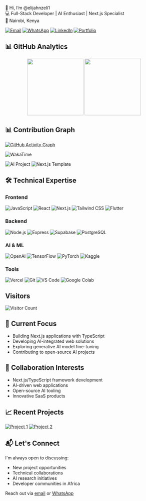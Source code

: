 👋 Hi, I’m @elijahnzeli1  
💻 Full-Stack Developer | AI Enthusiast | Next.js Specialist  
📍 Nairobi, Kenya  

[![Email](https://img.shields.io/badge/Email-elijahnzeli924%40gmail.com-blue?style=flat&logo=gmail)](mailto:elijahnzeli924@gmail.com)
[![WhatsApp](https://img.shields.io/badge/WhatsApp-%2B254741905247-brightgreen?style=flat&logo=whatsapp)](https://wa.me/+254741905247)
[![LinkedIn](https://img.shields.io/badge/LinkedIn-Connect-blue?style=flat&logo=linkedin)](https://www.linkedin.com/in/elijah-nzeli)
[![Portfolio](https://img.shields.io/badge/Portfolio-Visit%20My%20Site-ff69b4?style=flat)](https://elijahnzeli1.github.io/PortifolioEN/)

## 📊 GitHub Analytics

<!-- Stats & Languages -->
<p align="center">
  <img height="180em" src="https://github-readme-stats.vercel.app/api?username=elijahnzeli1&show_icons=true&theme=radical&hide_border=true&count_private=true" />
  <img height="180em" src="https://github-readme-stats.vercel.app/api/top-langs/?username=elijahnzeli1&layout=compact&theme=radical&hide_border=true&langs_count=8&hide=html,css" />
</p>

## 📊 Contribution Graph

[![GitHub Activity Graph](https://github-readme-activity-graph.vercel.app/graph?username=elijahnzeli1&theme=github-dark&hide_border=true&area=true)](https://github.com/ashutosh00710/github-readme-activity-graph)

![WakaTime](https://github-readme-stats.vercel.app/api/wakatime?username=elijahnzeli1&layout=compact&theme=vue)

![AI Project](https://github-readme-stats.vercel.app/api/pin/?username=elijahnzeli1&repo=ai-app&theme=vision-friendly-dark)
![Next.js Template](https://github-readme-stats.vercel.app/api/pin/?username=elijahnzeli1&repo=nextjs-boilerplate&theme=dark)

## 🛠️ Technical Expertise

### **Frontend**  
![JavaScript](https://img.shields.io/badge/JavaScript-F7DF1E?logo=javascript&logoColor=black)
![React](https://img.shields.io/badge/React-61DAFB?logo=react&logoColor=white)
![Next.js](https://img.shields.io/badge/Next.js-000000?logo=nextdotjs)
![Tailwind CSS](https://img.shields.io/badge/Tailwind_CSS-06B6D4?logo=tailwindcss)
![Flutter](https://img.shields.io/badge/Flutter-02569B?logo=flutter)

### **Backend**  
![Node.js](https://img.shields.io/badge/Node.js-339933?logo=nodedotjs)
![Express](https://img.shields.io/badge/Express-000000?logo=express)
![Supabase](https://img.shields.io/badge/Supabase-3ECF8E?logo=supabase)
![PostgreSQL](https://img.shields.io/badge/PostgreSQL-4169E1?logo=postgresql)

### **AI & ML**  
![OpenAI](https://img.shields.io/badge/OpenAI-412991?logo=openai)
![TensorFlow](https://img.shields.io/badge/TensorFlow-FF6F00?logo=tensorflow)
![PyTorch](https://img.shields.io/badge/PyTorch-EE4C2C?logo=pytorch)
![Kaggle](https://img.shields.io/badge/Kaggle-20BEFF?logo=kaggle)

### **Tools**  
![Vercel](https://img.shields.io/badge/Vercel-000000?logo=vercel)
![Git](https://img.shields.io/badge/Git-F05032?logo=git)
![VS Code](https://img.shields.io/badge/VSCode-007ACC?logo=visualstudiocode)
![Google Colab](https://img.shields.io/badge/Colab-F9AB00?logo=googlecolab)

## **Visitors**
![Visitor Count](https://komarev.com/ghpvc/?username=elijahnzeli1&color=blueviolet)

## 🌱 Current Focus

- Building Next.js applications with TypeScript
- Developing AI-integrated web solutions
- Exploring generative AI model fine-tuning
- Contributing to open-source AI projects

## 💞️ Collaboration Interests

- Next.js/TypeScript framework development
- AI-driven web applications
- Open-source AI tooling
- Innovative SaaS products

## 📈 Recent Projects

[![Project 1](https://github-readme-stats.vercel.app/api/pin/?username=elijahnzeli1&repo=REPO_NAME_1&theme=dark)](https://github.com/VicksWyn/salesa)
[![Project 2](https://github-readme-stats.vercel.app/api/pin/?username=elijahnzeli1&repo=REPO_NAME_2&theme=dark)](https://github.com/elijahnzeli1/salesai)

## 📬 Let's Connect

I'm always open to discussing:
- New project opportunities
- Technical collaborations
- AI research initiatives
- Developer communities in Africa

Reach out via [email](mailto:elijahnzeli924@gmail.com) or [WhatsApp](https://wa.me/+254741905247)

<!--- 
elijahnzeli1/elijahnzeli1 is a ✨ special ✨ repository
--->
